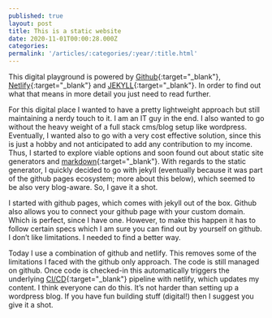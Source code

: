 ```yaml
---
published: true
layout: post
title: This is a static website
date: 2020-11-01T00:00:28.000Z
categories: 
permalink: '/articles/:categories/:year/:title.html'
---
```

This digital playground is powered by [Github](https://github.com/){:target="_blank"}, [Netlify](https://netlify.com/){:target="_blank"} and [JEKYLL](https://jekyllrb.com){:target="_blank"}. In order to find out what that means in more detail you just need to read further.
<!--End of Excerpt--> 

For this digital place I wanted to have a pretty lightweight approach but still maintaining a nerdy touch to it. I am an IT guy in the end. I also wanted to go without the heavy weight of a full stack cms/blog setup like wordpress. Eventually, I wanted also to go with a very cost effective solution, since this is just a hobby and not anticipated to add any contribution to my income. Thus, I started to explore viable options and soon found out about static site generators and [markdown](https://daringfireball.net/projects/markdown/){:target="_blank"}. With regards to the static generator, I quickly decided to go with jekyll (eventually because it was part of the github pages ecosystem; more about this below), which seemed to be also very blog-aware. So, I gave it a shot.

I started with github pages, which comes with jekyll out of the box. Github also allows you to connect your github page with your custom domain. Which is perfect, since I have one. However, to make this happen it has to follow certain specs which I am sure you can find out by yourself on github. I don’t like limitations. I needed to find a better way. 

Today I use a combination of github and netlify. This removes some of the limitations I faced with the github only approach. The code is still managed on github. Once code is checked-in this automatically triggers the underlying [CI/CD](https://en.wikipedia.org/wiki/CI/CD){:target="_blank"} pipeline with netlify, which updates my content. 
I think everyone can do this. It’s not harder than setting up a wordpress blog. If you have fun building stuff (digital!) then I suggest you give it a shot. 




